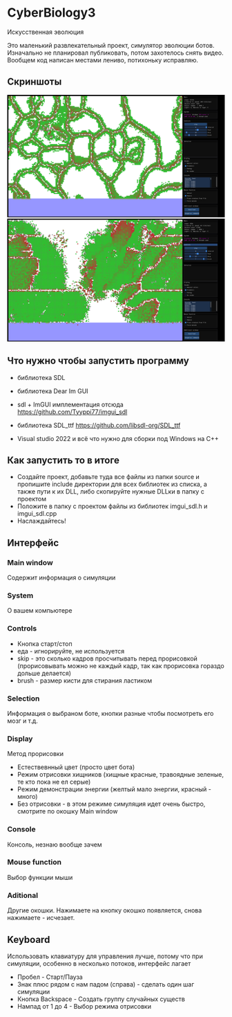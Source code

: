 # CyberBiology3
Искусственная эволюция

Это маленький развлекательный проект, симулятор эволюции ботов. Изначально не планировал публиковать, потом захотелось снять видео. Вообщем код написан местами лениво, потихоньку исправляю. 

## Скриншоты

![Screenshot1](/Screenshots/1.png?raw=true "Screenshot1")
![Screenshot2](/Screenshots/3.png?raw=true "Screenshot2")


## Что нужно чтобы запустить программу

+ библиотека SDL

+ библиотека Dear Im GUI

+ sdl + ImGUI имплементация отсюда
https://github.com/Tyyppi77/imgui_sdl

+ библиотека SDL_ttf
https://github.com/libsdl-org/SDL_ttf

+ Visual studio 2022 и всё что нужно для сборки под Windows на С++


## Как запустить то в итоге
+ Создайте проект, добавьте туда все файлы из папки source и пропишите include директории для всех библиотек из списка, а также пути к их DLL, либо скопируйте нужные DLLки в папку с проектом 
+ Положите в папку с проектом файлы из библиотек imgui_sdl.h и imgui_sdl.cpp
+ Наслаждайтесь!

## Интерфейс

### Main window
Содержит информация о симуляции

### System
О вашем компьютере

### Controls
+ Кнопка старт/стоп
+ еда - игнорируйте, не используется
+ skip - это сколько кадров просчитывать перед прорисовкой (прорисовывать можно не каждый кадр, так как прорисовка гораздо дольше делается)
+ brush - размер кисти для стирания ластиком

### Selection
Информация о выбраном боте, кнопки разные чтобы посмотреть его мозг и т.д.

### Display
Метод прорисовки
+ Естествевнный цвет (просто цвет бота)
+ Режим отрисовки хищников (хищные красные, травоядные зеленые, те кто пока не ел серые)
+ Режим демонстрации энергии (желтый мало энергии, красный - много)
+ Без отрисовки - в этом режиме симуляция идет очень быстро, смотрите по окошку Main window

### Console
Консоль, незнаю вообще зачем

### Mouse function
Выбор функции мыши

### Aditional
Другие окошки. Нажимаете на кнопку окошко появляется, снова нажимаете - исчезает.


## Keyboard

Использовать клавиатуру для управления лучше, потому что при симуляции, особенно в несколько потоков, интерфейс лагает

+ Пробел - Старт/Пауза
+ Знак плюс рядом с нам падом (справа) - сделать один шаг симуляции
+ Кнопка Backspace - Создать группу случайных существ
+ Нампад от 1 до 4 - Выбор режима отрисовки
